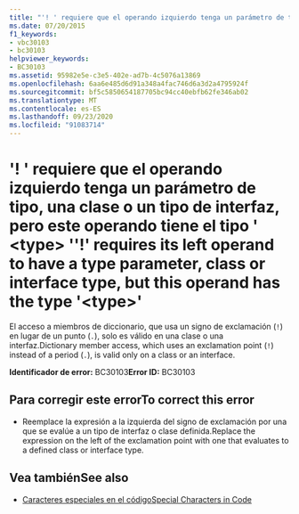 ```yaml
---
title: "'! ' requiere que el operando izquierdo tenga un parámetro de tipo, una clase o un tipo de interfaz, pero este operando tiene el tipo ' <type> '"
ms.date: 07/20/2015
f1_keywords:
- vbc30103
- bc30103
helpviewer_keywords:
- BC30103
ms.assetid: 95982e5e-c3e5-402e-ad7b-4c5076a13869
ms.openlocfilehash: 6aa6e485d6d91a348a4fac746d6a3d2a4795924f
ms.sourcegitcommit: bf5c5850654187705bc94cc40ebfb62fe346ab02
ms.translationtype: MT
ms.contentlocale: es-ES
ms.lasthandoff: 09/23/2020
ms.locfileid: "91083714"
---
```

# <a name="-requires-its-left-operand-to-have-a-type-parameter-class-or-interface-type-but-this-operand-has-the-type-type"></a><span data-ttu-id="3c9a0-102">'! ' requiere que el operando izquierdo tenga un parámetro de tipo, una clase o un tipo de interfaz, pero este operando tiene el tipo ' \<type> '</span><span class="sxs-lookup"><span data-stu-id="3c9a0-102">'!' requires its left operand to have a type parameter, class or interface type, but this operand has the type '\<type>'</span></span>

<span data-ttu-id="3c9a0-103">El acceso a miembros de diccionario, que usa un signo de exclamación (`!`) en lugar de un punto (`.`), solo es válido en una clase o una interfaz.</span><span class="sxs-lookup"><span data-stu-id="3c9a0-103">Dictionary member access, which uses an exclamation point (`!`) instead of a period (`.`), is valid only on a class or an interface.</span></span>  
  
 <span data-ttu-id="3c9a0-104">**Identificador de error:** BC30103</span><span class="sxs-lookup"><span data-stu-id="3c9a0-104">**Error ID:** BC30103</span></span>  
  
## <a name="to-correct-this-error"></a><span data-ttu-id="3c9a0-105">Para corregir este error</span><span class="sxs-lookup"><span data-stu-id="3c9a0-105">To correct this error</span></span>  
  
- <span data-ttu-id="3c9a0-106">Reemplace la expresión a la izquierda del signo de exclamación por una que se evalúe a un tipo de interfaz o clase definida.</span><span class="sxs-lookup"><span data-stu-id="3c9a0-106">Replace the expression on the left of the exclamation point with one that evaluates to a defined class or interface type.</span></span>  
  
## <a name="see-also"></a><span data-ttu-id="3c9a0-107">Vea también</span><span class="sxs-lookup"><span data-stu-id="3c9a0-107">See also</span></span>

- [<span data-ttu-id="3c9a0-108">Caracteres especiales en el código</span><span class="sxs-lookup"><span data-stu-id="3c9a0-108">Special Characters in Code</span></span>](../programming-guide/program-structure/special-characters-in-code.md)
